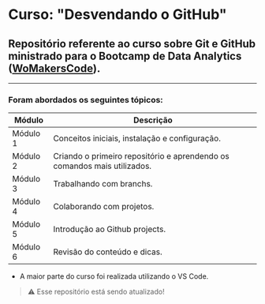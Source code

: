 # Curso: "Desvendando o GitHub"

## Repositório referente ao curso sobre Git e GitHub ministrado para o Bootcamp de Data Analytics ([WoMakersCode](https://womakerscode.org/)).

---

### **Foram abordados os seguintes tópicos:**

| Módulo | Descrição | 
|------ | ------ |
| Módulo 1 | Conceitos iniciais, instalação e configuração. |
| Módulo 2 | Criando o primeiro repositório e aprendendo os comandos mais utilizados. |
| Módulo 3 | Trabalhando com branchs. |
| Módulo 4 | Colaborando com projetos. |
| Módulo 5 | Introdução ao Github projects. |
| Módulo 6 | Revisão do conteúdo e dicas. |

- A maior parte do curso foi realizada utilizando o VS Code.

> ⚠ Esse repositório está sendo atualizado!